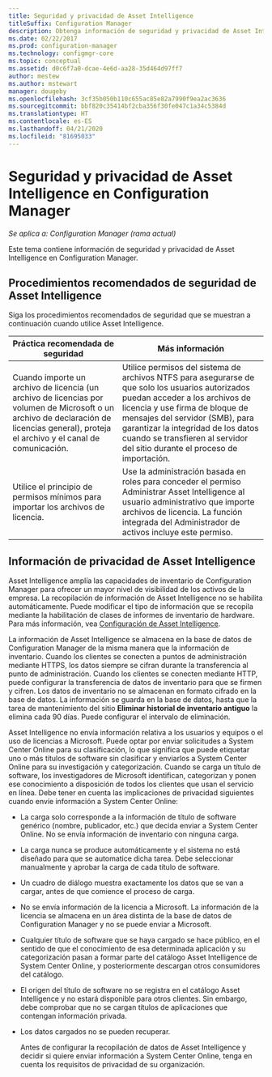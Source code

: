 ```yaml
---
title: Seguridad y privacidad de Asset Intelligence
titleSuffix: Configuration Manager
description: Obtenga información de seguridad y privacidad de Asset Intelligence en Configuration Manager.
ms.date: 02/22/2017
ms.prod: configuration-manager
ms.technology: configmgr-core
ms.topic: conceptual
ms.assetid: d0c6f7a0-dcae-4e6d-aa28-35d464d97ff7
author: mestew
ms.author: mstewart
manager: dougeby
ms.openlocfilehash: 3cf35b050b110c655ac85e82a7990f9ea2ac3636
ms.sourcegitcommit: bbf820c35414bf2cba356f30fe047c1a34c5384d
ms.translationtype: HT
ms.contentlocale: es-ES
ms.lasthandoff: 04/21/2020
ms.locfileid: "81695033"
---
```

# <a name="security-and-privacy-for-asset-intelligence-in-configuration-manager"></a>Seguridad y privacidad de Asset Intelligence en Configuration Manager

*Se aplica a: Configuration Manager (rama actual)*

Este tema contiene información de seguridad y privacidad de Asset Intelligence en Configuration Manager.  

##  <a name="security-best-practices-for-asset-intelligence"></a><a name="BKMK_Security_AI"></a> Procedimientos recomendados de seguridad de Asset Intelligence  
 Siga los procedimientos recomendados de seguridad que se muestran a continuación cuando utilice Asset Intelligence.  

|Práctica recomendada de seguridad|Más información|  
|----------------------------|----------------------|  
|Cuando importe un archivo de licencia (un archivo de licencias por volumen de Microsoft o un archivo de declaración de licencias general), proteja el archivo y el canal de comunicación.|Utilice permisos del sistema de archivos NTFS para asegurarse de que solo los usuarios autorizados puedan acceder a los archivos de licencia y use firma de bloque de mensajes del servidor (SMB), para garantizar la integridad de los datos cuando se transfieren al servidor del sitio durante el proceso de importación.|  
|Utilice el principio de permisos mínimos para importar los archivos de licencia.|Use la administración basada en roles para conceder el permiso Administrar Asset Intelligence al usuario administrativo que importe archivos de licencia. La función integrada del Administrador de activos incluye este permiso.|  

##  <a name="privacy-information-for-asset-intelligence"></a><a name="BKMK_Privacy_HardwareInventory"></a> Información de privacidad de Asset Intelligence  
 Asset Intelligence amplía las capacidades de inventario de Configuration Manager para ofrecer un mayor nivel de visibilidad de los activos de la empresa. La recopilación de información de Asset Intelligence no se habilita automáticamente. Puede modificar el tipo de información que se recopila mediante la habilitación de clases de informes de inventario de hardware. Para más información, vea [Configuración de Asset Intelligence](../../../../core/clients/manage/asset-intelligence/configuring-asset-intelligence.md).  

 La información de Asset Intelligence se almacena en la base de datos de Configuration Manager de la misma manera que la información de inventario. Cuando los clientes se conecten a puntos de administración mediante HTTPS, los datos siempre se cifran durante la transferencia al punto de administración. Cuando los clientes se conecten mediante HTTP, puede configurar la transferencia de datos de inventario para que se firmen y cifren. Los datos de inventario no se almacenan en formato cifrado en la base de datos. La información se guarda en la base de datos, hasta que la tarea de mantenimiento del sitio **Eliminar historial de inventario antiguo** la elimina cada 90 días. Puede configurar el intervalo de eliminación.  

 Asset Intelligence no envía información relativa a los usuarios y equipos o el uso de licencias a Microsoft. Puede optar por enviar solicitudes a System Center Online para su clasificación, lo que significa que puede etiquetar uno o más títulos de software sin clasificar y enviarlos a System Center Online para su investigación y categorización. Cuando se carga un título de software, los investigadores de Microsoft identifican, categorizan y ponen ese conocimiento a disposición de todos los clientes que usan el servicio en línea. Debe tener en cuenta las implicaciones de privacidad siguientes cuando envíe información a System Center Online:  

- La carga solo corresponde a la información de título de software genérico (nombre, publicador, etc.) que decida enviar a System Center Online. No se envía información de inventario con ninguna carga.  

- La carga nunca se produce automáticamente y el sistema no está diseñado para que se automatice dicha tarea. Debe seleccionar manualmente y aprobar la carga de cada título de software.  

- Un cuadro de diálogo muestra exactamente los datos que se van a cargar, antes de que comience el proceso de carga.  

- No se envía información de la licencia a Microsoft. La información de la licencia se almacena en un área distinta de la base de datos de Configuration Manager y no se puede enviar a Microsoft.  

- Cualquier título de software que se haya cargado se hace público, en el sentido de que el conocimiento de esa determinada aplicación y su categorización pasan a formar parte del catálogo Asset Intelligence de System Center Online, y posteriormente descargan otros consumidores del catálogo.  

- El origen del título de software no se registra en el catálogo Asset Intelligence y no estará disponible para otros clientes. Sin embargo, debe comprobar que no se cargan títulos de aplicaciones que contengan información privada.  

- Los datos cargados no se pueden recuperar.  

  Antes de configurar la recopilación de datos de Asset Intelligence y decidir si quiere enviar información a System Center Online, tenga en cuenta los requisitos de privacidad de su organización.  
